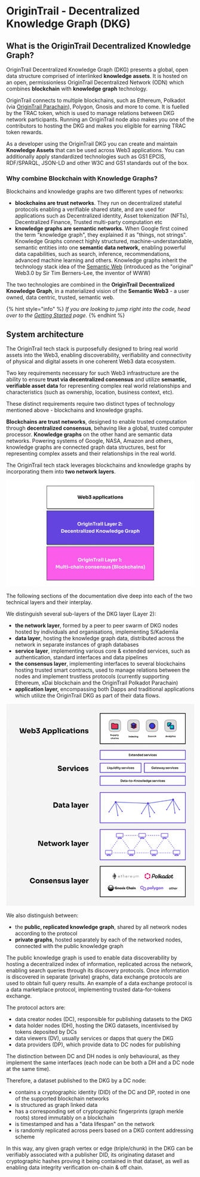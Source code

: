 # OriginTrail - Decentralized Knowledge Graph (DKG)

## What is the OriginTrail Decentralized Knowledge Graph?

OriginTrail Decentralized Knowledge Graph (DKG) presents a global, open data structure comprised of interlinked **knowledge assets**. It is hosted on an open, permissionless OriginTrail Decentralized Network (ODN) which combines **blockchain** with **knowledge graph** technology.&#x20;

OriginTrail connects to multiple blockchains, such as Ethereum, Polkadot (via [OriginTrail Parachain](broken-reference)), Polygon, Gnosis and more to come. It is fuelled by the TRAC token, which is used to manage relations between DKG network participants. Running an OriginTrail node also makes you one of the contributors to hosting the DKG and makes you eligible for earning TRAC token rewards.

As a developer using the OriginTrail DKG you can create and maintain **Knowledge Assets** that can be used across Web3 applications. You can additionally apply standardized technologies such as GS1 EPCIS, RDF/SPARQL, JSON-LD and other W3C and GS1 standards out of the box.

### Why combine Blockchain with Knowledge Graphs?

Blockchains and knowledge graphs are two different types of networks:

* **blockchains are trust networks**. They run on decentralized stateful protocols enabling a verifiable shared state, and are used for applications such as Decentralized identity, Asset tokenization (NFTs), Decentralized Finance, Trusted multi-party computation etc
* **knowledge graphs are semantic networks.** When Google first coined the term "knowledge graph", they explained it as "things, not strings". Knowledge Graphs connect highly structured, machine-understandable, semantic entities into one **semantic data network,** enabling powerful data capabilities, such as search, inference, recommendations, advanced machine learning and others. Knowledge graphs inherit the technology stack idea of the [Semantic Web](https://en.wikipedia.org/wiki/Semantic\_Web) (introduced as the "original" Web3.0 by Sir Tim Berners-Lee, the inventor of WWW)

The two technologies are combined in the **OriginTrail** **Decentralized Knowledge Graph**, in a materialized vision of the **Semantic Web3** - a user owned, data centric, trusted, semantic web.

{% hint style="info" %}
_If you are looking to jump right into the code, head over to the_ [_Getting Started_](broken-reference) _page._
{% endhint %}

## System architecture

The OriginTrail tech stack is purposefully designed to bring real world assets into the Web3, enabling discoverability, verifiability and connectivity of physical and digital assets in one coherent Web3 data ecosystem.&#x20;

Two key requirements necessary for such Web3 infrastructure are the ability to ensure **trust via decentralized consensus** and utilize **semantic, verifiable asset data** for representing complex real world relationships and characteristics (such as ownership, location, business context, etc).

These distinct requirements require two distinct types of technology mentioned above  - blockchains and knowledge graphs.

**Blockchains are trust networks**, designed to enable trusted computation through **decentralized consensus**, behaving like a global, trusted computer processor. **Knowledge graphs** on the other hand are semantic data networks. Powering systems of Google, NASA, Amazon and others, knowledge graphs are connected graph data structures, best for representing complex assets and their relationships in the real world.&#x20;

The OriginTrail tech stack leverages blockchains and knowledge graphs by incorporating them into **two network layers**.



![OriginTrail combines blockchains and knowledge graphs in it's two layer infrastructure](<../.gitbook/assets/image (8).png>)



The following sections of the documentation dive deep into each of the two technical layers and their interplay.&#x20;



We distinguish several sub-layers of the DKG layer (Layer 2):

* **the network layer**, formed by a peer to peer swarm of DKG nodes hosted by individuals and organisations, implementing S/Kademlia
* **data layer**, hosting the knowledge graph data, distributed across the network in separate instances of graph databases
* **service layer**, implementing various core & extended services, such as authentication, standard interfaces and data pipelines
* **the consensus layer**, implementing interfaces to several blockchains hosting trusted smart contracts, used to manage relations between the nodes and implement trustless protocols (currently supporting Ethereum, xDai blockchain and the OriginTrail Polkadot Parachain)
* **application layer,** encompassing both Dapps and traditional applications which utilize the OriginTrail DKG as part of their data flows.

<div align="center">

<img src="../.gitbook/assets/Screenshot 2022-03-30 at 16.46.10.png" alt="OriginTrail conceptual architecture">

</div>

We also distinguish between:

* the **public, replicated knowledge graph**, shared by all network nodes according to the protocol
* **private graphs**, hosted separately by each of the networked nodes, connected with the public knowledge graph

The public knowledge graph is used to enable data discoverability by hosting a decentralized index of information, replicated across the network, enabling search queries through its discovery protocols. Once information is discovered in separate (private) graphs, data exchange protocols are used to obtain full query results. An example of a data exchange protocol is a data marketplace protocol, implementing trusted data-for-tokens exchange.

The protocol actors are:

* data creator nodes (DC), responsible for publishing datasets to the DKG
* data holder nodes (DH), hosting the DKG datasets, incentivised by tokens deposited by DCs
* data viewers (DV), usually services or dapps that query the DKG
* data providers (DP), which provide data to DC nodes for publishing

The distinction between DC and DH nodes is only behavioural, as they implement the same interfaces (each node can be both a DH and a DC node at the same time).

Therefore, a dataset published to the DKG by a DC node:

* contains a cryptographic identity (DID) of the DC and DP, rooted in one of the supported blockchain networks
* is structured as graph linked data
* has a corresponding set of cryptographic fingerprints (graph merkle roots) stored immutably on a blockchain
* is timestamped and has a "data lifespan" on the network&#x20;
* is randomly replicated across peers based on a DKG content addressing scheme

In this way, any given graph vertex or edge (triple/chunk) in the DKG can be verifiably associated with a publisher DID, its originating dataset and cryptographic hashes proving it being contained in that dataset, as well as enabling data integrity verification on-chain & off chain.&#x20;



